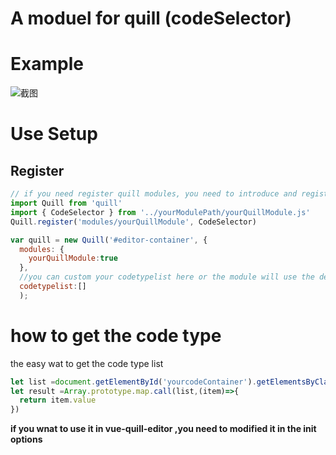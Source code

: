 # A moduel for quill (codeSelector)

# Example

![截图](http://ouck2t8ui.bkt.clouddn.com/CodeSelector.gif)
# Use Setup
## Register

``` javascript
// if you need register quill modules, you need to introduce and register before the vue program is instantiated
import Quill from 'quill'
import { CodeSelector } from '../yourModulePath/yourQuillModule.js'
Quill.register('modules/yourQuillModule', CodeSelector)

var quill = new Quill('#editor-container', {
  modules: {
    yourQuillModule:true
  },
  //you can custom your codetypelist here or the module will use the default codetypelist(Array).
  codetypelist:[]
  );

```
# how to get the code type  
  the easy wat to get the code type list
  ```javascript 
  let list =document.getElementById('yourcodeContainer').getElementsByClassName('code-type-input')
  let result =Array.prototype.map.call(list,(item)=>{
    return item.value
  })
  ```
**if you wnat to use it in vue-quill-editor ,you need to modified it in the init options**








